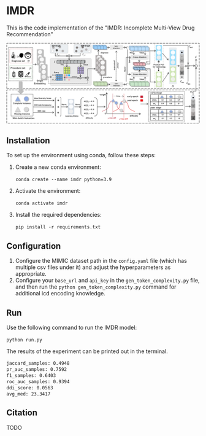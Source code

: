 # IMDR
This is the code implementation of the "IMDR: Incomplete Multi-View Drug Recommendation"

![IMDR Framework](./figs/overall%20.jpg)

## Installation

To set up the environment using conda, follow these steps:

1. Create a new conda environment:

    ```conda create --name imdr python=3.9```

2. Activate the environment:

    ```conda activate imdr```

3. Install the required dependencies:

    ```pip install -r requirements.txt```

## Configuration
1. Configure the MIMIC dataset path in the ```config.yaml``` file (which has multiple csv files under it) and adjust the hyperparameters as appropriate.
2. Configure your ```base_url``` and ```api_key``` in the ```gen_token_complexity.py``` file, and then run the ```python gen_token_complexity.py``` command for additional icd encoding knowledge.

## Run
Use the following command to run the IMDR model:

```python run.py```


The results of the experiment can be printed out in the terminal.

```
jaccard_samples: 0.4948
pr_auc_samples: 0.7592
f1_samples: 0.6403
roc_auc_samples: 0.9394
ddi_score: 0.0563
avg_med: 23.3417
```

## Citation
TODO